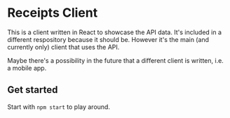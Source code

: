 # Receipts Client
This is a client written in React to showcase the API data.
It's included in a different respository because it should be. However it's the main (and currently only) client that uses the API.

Maybe there's a possibility in the future that a different client is written, i.e. a mobile app.

## Get started
Start with `npm start` to play around.
